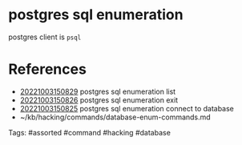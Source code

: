 # postgres sql enumeration
postgres client is `psql`

# References
- [20221003150829](/zet/20221003150829/README.md) postgres sql enumeration list
- [20221003150826](/zet/20221003150826/README.md) postgres sql enumeration exit
- [20221003150825](/zet/20221003150825/README.md) postgres sql enumeration connect to database
- ~/kb/hacking/commands/database-enum-commands.md

Tags:
    #assorted #command #hacking #database
